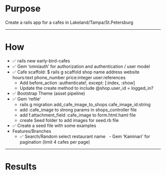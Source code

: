 # Purpose #
Create a rails app for a cafes in Lakeland/Tampa/St.Petersburg
- - - - -
# How #
* ✅ rails new early-bird-cafes
* ✅ Gem ‘omniauth’ for authorization and authentication / user model
* ✅ Cafe scaffold: $ rails g scaffold shop name address website hours:text phone_number price:integer user:references
  - Add before_action :authenticate!, except: [:index, :show]
  - Update the create method to include @shop.user_id = logged_in?
* ✅ Bootstrap Theme (asset pipeline)
* ✅ Gem ‘refile’
  - rails g migration add_cafe_image_to_shops cafe_image_id:string
  - add :cafe_image to strong params in shops_controller file
  - add f.attachment_field :cafe_image to form.html.haml file
  - create Seed folder to add images for seed.rb file
* ✅ Create a seed file with some examples
* Features/Branches
  - ✅ Search/Random select restaurant name
  - Gem ‘Kaminari’ for pagination (limit 4 cafes per page)

- - - - -
# Results #

